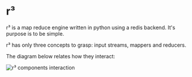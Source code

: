r³
==

r³ is a map reduce engine written in python using a redis backend. It's purpose
is to be simple.

r³ has only three concepts to grasp: input streams, mappers and reducers.

The diagram below relates how they interact:

![r³ components interaction](https://github.com/heynemann/r3/raw/master/r3.png)
